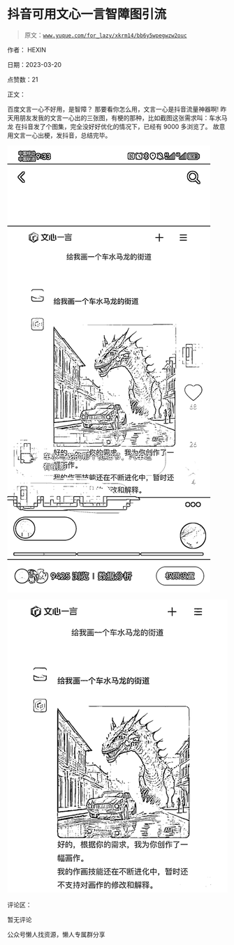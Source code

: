 # 抖音可用文心一言智障图引流

> 原文：[`www.yuque.com/for_lazy/xkrm14/bb6y5wpegwzw2ouc`](https://www.yuque.com/for_lazy/xkrm14/bb6y5wpegwzw2ouc)

作者： HEXIN

日期：2023-03-20

点赞数：21

正文：

百度文言一心不好用，是智障？ 那要看你怎么用，文言一心是抖音流量神器啊! 昨天用朋友发我的文言一心出的三张图，有梗的那种，比如截图这张需求叫：车水马龙 在抖音发了个图集，完全没好好优化的情况下，已经有 9000 多浏览了。 故意用文言一心出梗，发抖音，总结完毕。

![](img/1dc4d9c22e5ef052dac0a48533bc2fe6.png)  

![](img/5efc636818d54eeda94db61b24910436.png)  

评论区：

暂无评论

公众号懒人找资源，懒人专属群分享

